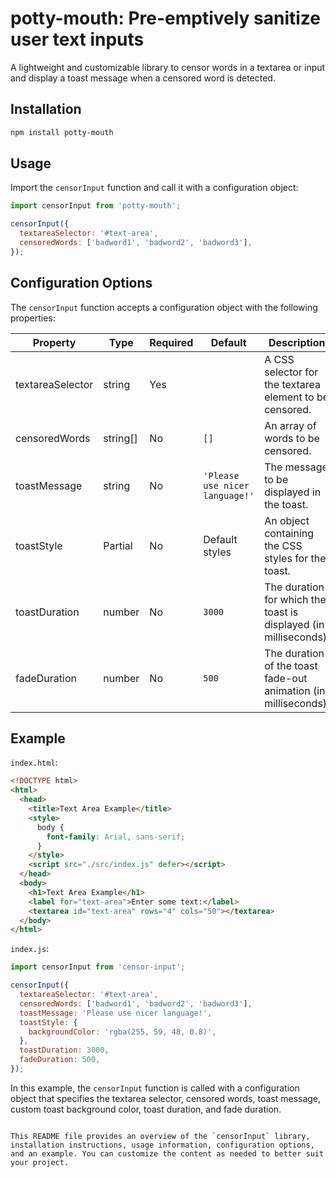 # potty-mouth: Pre-emptively sanitize user text inputs

A lightweight and customizable library to censor words in a textarea or input and display a toast message when a censored word is detected.

## Installation

```bash
npm install potty-mouth
```

## Usage

Import the `censorInput` function and call it with a configuration object:

```javascript
import censorInput from 'potty-mouth';

censorInput({
  textareaSelector: '#text-area',
  censoredWords: ['badword1', 'badword2', 'badword3'],
});
```

## Configuration Options

The `censorInput` function accepts a configuration object with the following properties:

| Property          | Type                         | Required | Default                       | Description                                                                 |
|-------------------|------------------------------|----------|-------------------------------|-----------------------------------------------------------------------------|
| textareaSelector  | string                       | Yes      |                               | A CSS selector for the textarea element to be censored.                     |
| censoredWords     | string[]                     | No       | `[]`                          | An array of words to be censored.                                           |
| toastMessage      | string                       | No       | `'Please use nicer language!'`| The message to be displayed in the toast.                                   |
| toastStyle        | Partial<CSSStyleDeclaration> | No       | Default styles                | An object containing the CSS styles for the toast.                          |
| toastDuration     | number                       | No       | `3000`                        | The duration for which the toast is displayed (in milliseconds).            |
| fadeDuration      | number                       | No       | `500`                         | The duration of the toast fade-out animation (in milliseconds).             |

## Example

`index.html`:

```html
<!DOCTYPE html>
<html>
  <head>
    <title>Text Area Example</title>
    <style>
      body {
        font-family: Arial, sans-serif;
      }
    </style>
    <script src="./src/index.js" defer></script>
  </head>
  <body>
    <h1>Text Area Example</h1>
    <label for="text-area">Enter some text:</label>
    <textarea id="text-area" rows="4" cols="50"></textarea>
  </body>
</html>
```

`index.js`:

```javascript
import censorInput from 'censor-input';

censorInput({
  textareaSelector: '#text-area',
  censoredWords: ['badword1', 'badword2', 'badword3'],
  toastMessage: 'Please use nicer language!',
  toastStyle: {
    backgroundColor: 'rgba(255, 59, 48, 0.8)',
  },
  toastDuration: 3000,
  fadeDuration: 500,
});
```

In this example, the `censorInput` function is called with a configuration object that specifies the textarea selector, censored words, toast message, custom toast background color, toast duration, and fade duration.
```

This README file provides an overview of the `censorInput` library, installation instructions, usage information, configuration options, and an example. You can customize the content as needed to better suit your project.